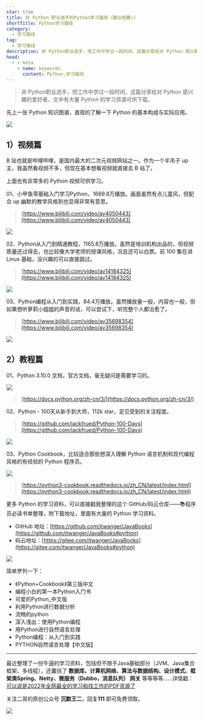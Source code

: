```yaml
---
star: true
title: 非 Python 职业选手的Python学习路线（建议收藏🔥）
shortTitle: Python学习路线
category:
  - 学习路线
tag:
  - 学习路线
description: 非 Python职业选手，但工作中学过一段时间，这篇分享给对 Python 感兴趣的爱好者，文中有大量 Python 的学习资源可供下载。
head:
  - - meta
    - name: keywords
      content: Python,学习路线
---
```


>非 Python职业选手，但工作中学过一段时间，这篇分享给对 Python 感兴趣的爱好者，文中有大量 Python 的学习资源可供下载。

先上一张 Python 知识图谱，直观的了解一下 Python 的基本构成与实际应用。

![](https://cdn.tobebetterjavaer.com/tobebetterjavaer/images/xuexiluxian/python-1.png)


## **1）视频篇**

B 站也就是哔哩哔哩，是国内最大的二次元视频网站之一。作为一个半吊子 up 主，我虽然看视频不多，但现在基本想看视频就直接去 B 站了。

上面也有非常多的 Python 视频可供学习。

01、小甲鱼零基础入门学习Python，1669.8万播放。画面虽然有点儿童风，但配合 up 幽默的教学风格到也显得非常有意思。

>[https://www.bilibili.com/video/av4050443](https://www.bilibili.com/video/av4050443)


![](https://cdn.tobebetterjavaer.com/tobebetterjavaer/images/xuexiluxian/python-2.png)

02、Python从入门到精通教程，1165.8万播放。虽然是培训机构出品的，但视频质量还过得去，也比较像大学老师的授课风格，况且还可以白票。前 100 集在讲 Linux 基础，没兴趣的可以直接跳过。

>[https://www.bilibili.com/video/av14184325](https://www.bilibili.com/video/av14184325)

![](https://cdn.tobebetterjavaer.com/tobebetterjavaer/images/xuexiluxian/python-3.png)

03、Python编程从入门到实践，84.4万播放。虽然播放量一般，内容也一般，但如果想听萝莉小姐姐的声音的话，可以尝试下，听完整个人都治愈了。

>[https://www.bilibili.com/video/av35698354](https://www.bilibili.com/video/av35698354)

![](https://cdn.tobebetterjavaer.com/tobebetterjavaer/images/xuexiluxian/python-4.png)

## **2）教程篇**

01、Python 3.10.0 文档，官方文档，毫无疑问是需要学习的。


![](https://cdn.tobebetterjavaer.com/tobebetterjavaer/images/xuexiluxian/python-5.png)

>[https://docs.python.org/zh-cn/3/](https://docs.python.org/zh-cn/3/)

02、Python - 100天从新手到大师，112k star，足见受到的关注程度。

>[https://github.com/jackfrued/Python-100-Days](https://github.com/jackfrued/Python-100-Days)

![](https://cdn.tobebetterjavaer.com/tobebetterjavaer/images/xuexiluxian/python-6.png)


03、Python Cookbook，比较适合那些想深入理解 Python 语言机制和现代编程风格的有经验的 Python 程序员。

![](https://cdn.tobebetterjavaer.com/tobebetterjavaer/images/xuexiluxian/python-7.png)

>[https://python3-cookbook.readthedocs.io/zh_CN/latest/index.html](https://python3-cookbook.readthedocs.io/zh_CN/latest/index.html)


更多 Python 的学习资料，可以直接戳我整理的这个 GitHub/码云仓库——📚程序员必读书单整理，附下载地址，里面有大量的 Python 学习资料。

- GitHub 地址：[https://github.com/itwanger/JavaBooks](https://github.com/itwanger/JavaBooks#python)
- 码云地址：[https://gitee.com/itwanger/JavaBooks](https://gitee.com/itwanger/JavaBooks#python)


![](https://cdn.tobebetterjavaer.com/tobebetterjavaer/images/xuexiluxian/python-books.jpg)

简单罗列一下：

- 《Python+Cookbook》第三版中文
- 编程小白的第一本Python入门书
- 可爱的Python_中文版
- 利用Python进行数据分析
- 流畅的python
- 深入浅出：使用Python编程
- 用Python进行自然语言处理
- Python编程：从入门到实践
- PYTHON自然语言处理【中文版】


---------

最近整理了一份牛逼的学习资料，包括但不限于Java基础部分（JVM、Java集合框架、多线程），还囊括了 **数据库、计算机网络、算法与数据结构、设计模式、框架类Spring、Netty、微服务（Dubbo，消息队列） 网关** 等等等等……详情戳：[可以说是2022年全网最全的学习和找工作的PDF资源了](https://tobebetterjavaer.com/pdf/programmer-111.html)

关注二哥的原创公众号 **沉默王二**，回复**111** 即可免费领取。


![](https://cdn.tobebetterjavaer.com/tobebetterjavaer/images/xingbiaogongzhonghao.png)
